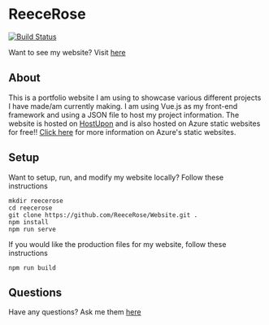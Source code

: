 # ReeceRose

[![Build Status](https://dev.azure.com/ReeceRose18/ReeceRose/_apis/build/status/ReeceRose.Website)](https://dev.azure.com/ReeceRose18/ReeceRose/_build/latest?definitionId=1)


Want to see my website? Visit [here](http://reecerose.com)


## About
This is a portfolio website I am using to showcase various different projects I have made/am currently making. I am using Vue.js as my front-end framework and using a JSON file to host my project information. The website is hosted on [HostUpon](https://hostupon.ca) and is also hosted on Azure static websites for free!! [Click here](https://docs.microsoft.com/en-us/azure/storage/blobs/storage-blob-static-website) for more information on Azure's static websites.

## Setup
Want to setup, run, and modify my website locally? Follow these instructions
```
mkdir reecerose 
cd reecerose
git clone https://github.com/ReeceRose/Website.git .
npm install
npm run serve
```
If you would like the production files for my website, follow these instructions
```
npm run build
```

## Questions
Have any questions? Ask me them [here](http://reecerose.com/#Contact)
